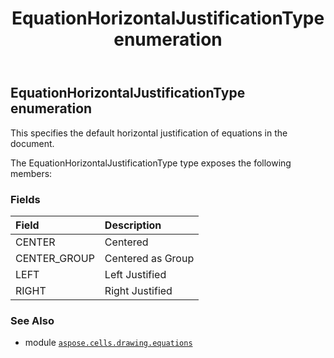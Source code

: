 ﻿---
title: EquationHorizontalJustificationType enumeration
second_title: Aspose.Cells for Python via .NET API References
description: 
type: docs
weight: 240
url: /aspose.cells.drawing.equations/equationhorizontaljustificationtype/
is_root: false
---

## EquationHorizontalJustificationType enumeration

This specifies the default horizontal justification of equations in the document.



The EquationHorizontalJustificationType type exposes the following members:

### Fields
| Field | Description |
| :- | :- |
| CENTER | Centered |
| CENTER_GROUP | Centered as Group |
| LEFT | Left Justified |
| RIGHT | Right Justified |



### See Also
* module [`aspose.cells.drawing.equations`](..)
